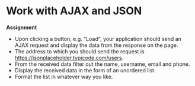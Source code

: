 # Work with AJAX and JSON

**Assignment**

+ Upon clicking a button, e.g. "Load", your application should send an AJAX request and display the data from the response on the page.
+ The address to which you should send the request is https://jsonplaceholder.typicode.com/users.
+ From the received data filter out the name, username, email and phone.
+ Display the received data in the form of an unordered list.
+ Format the list in whatever way you like.